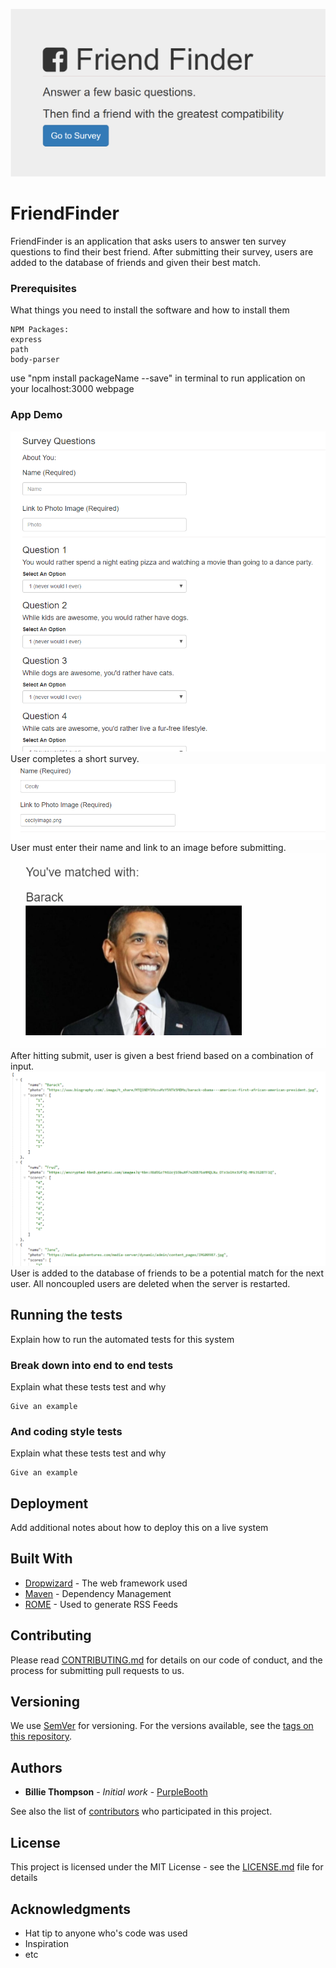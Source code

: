 ![Title Page](images/main.png )

# FriendFinder

FriendFinder is an application that asks users to answer ten survey questions to find their best friend. After submitting their survey, users are added to the database of friends and given their best match. 

### Prerequisites

What things you need to install the software and how to install them

```
NPM Packages:
express
path
body-parser
```
use "npm install packageName --save" in terminal to run application on your localhost:3000 webpage

### App Demo

![survey page](images/survey.png )
User completes a short survey.
![user input ex](images/userinput.png )
User must enter their name and link to an image before submitting.
![survey page](images/friend.png )
After hitting submit, user is given a best friend based on a combination of input.
![survey page](images/apifriend.png )
User is added to the database of friends to be a potential match for the next user. All noncoupled users are deleted when the server is restarted.


## Running the tests

Explain how to run the automated tests for this system

### Break down into end to end tests

Explain what these tests test and why

```
Give an example
```

### And coding style tests

Explain what these tests test and why

```
Give an example
```

## Deployment

Add additional notes about how to deploy this on a live system

## Built With

* [Dropwizard](http://www.dropwizard.io/1.0.2/docs/) - The web framework used
* [Maven](https://maven.apache.org/) - Dependency Management
* [ROME](https://rometools.github.io/rome/) - Used to generate RSS Feeds

## Contributing

Please read [CONTRIBUTING.md](https://gist.github.com/PurpleBooth/b24679402957c63ec426) for details on our code of conduct, and the process for submitting pull requests to us.

## Versioning

We use [SemVer](http://semver.org/) for versioning. For the versions available, see the [tags on this repository](https://github.com/your/project/tags). 

## Authors

* **Billie Thompson** - *Initial work* - [PurpleBooth](https://github.com/PurpleBooth)

See also the list of [contributors](https://github.com/your/project/contributors) who participated in this project.

## License

This project is licensed under the MIT License - see the [LICENSE.md](LICENSE.md) file for details

## Acknowledgments

* Hat tip to anyone who's code was used
* Inspiration
* etc